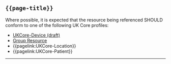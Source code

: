 ## <code>{{page-title}}</code>

Where possible, it is expected that the resource being referenced SHOULD conform to one of the following UK Core profiles:
* [UKCore-Device (draft)](https://simplifier.net/guide/UKCoreImplementationGuideAssetsinDevelopment/Home/ProfilesandExtensions/Profile-UKCore-Device)
* [Group Resource](https://hl7.org/fhir/R4/group.html)
* {{pagelink:UKCore-Location}}
* {{pagelink:UKCore-Patient}}

---